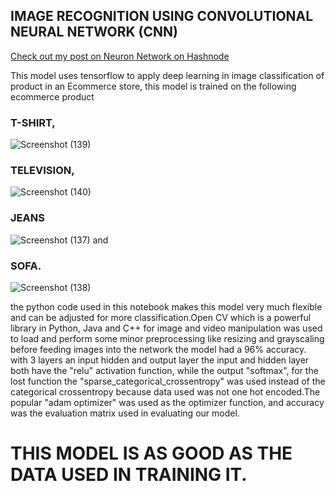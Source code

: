 ## IMAGE RECOGNITION USING CONVOLUTIONAL NEURAL NETWORK (CNN)

[Check out my post on Neuron Network on Hashnode](https://emack.hashnode.dev/understanding-artificial-neuron-network)



This model uses tensorflow to apply deep learning in image classification of product in an Ecommerce store,
this model is trained on the following ecommerce product
### T-SHIRT,
![Screenshot (139)](https://user-images.githubusercontent.com/76667791/190285506-70a231bc-5158-4c16-b99b-20ff2d132a92.png)

### TELEVISION,
![Screenshot (140)](https://user-images.githubusercontent.com/76667791/190285440-2eac1278-1cd6-432d-ad54-965702c2854b.png)


### JEANS


![Screenshot (137)](https://user-images.githubusercontent.com/76667791/190285372-8a2d04f6-28a4-4ae1-95ad-f4d35895ceed.png)
and 
### SOFA.
 ![Screenshot (138)](https://user-images.githubusercontent.com/76667791/190285592-9521df44-c8b2-40a1-944f-0f98edda2629.png)

the python code used in this notebook makes this model very much flexible and can be adjusted for more 
classification.Open CV which is a powerful library in Python, Java and C++ for image and video manipulation was used to load
and perform some minor preprocessing like resizing and grayscaling before feeding images into the network
the model had a 96% accuracy. with 3 layers an input hidden and output layer the input and hidden layer both
have the "relu" activation function, while the output "softmax", for the lost function the
"sparse_categorical_crossentropy" was used instead of the categorical crossentropy because data used was 
not one hot encoded.The popular "adam optimizer" was used as the optimizer function, 
and accuracy was the evaluation matrix used in evaluating our model.

# **THIS MODEL IS AS GOOD AS THE DATA USED IN TRAINING IT**.

